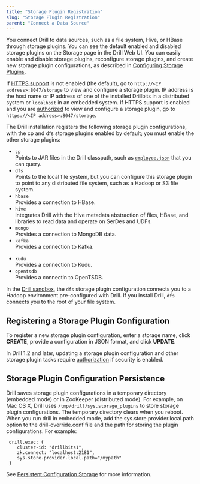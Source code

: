 ```yaml
---
title: "Storage Plugin Registration"
slug: "Storage Plugin Registration"
parent: "Connect a Data Source"
---
```

You connect Drill to data sources, such as a file system, Hive, or HBase through storage plugins. You can see the default enabled and disabled storage plugins on the Storage page in the Drill Web UI. You can easily enable and disable storage plugins, reconfigure storage plugins, and create new storage plugin configurations, as described in [Configuring Storage Plugins](https://drill.apache.org/docs/configuring-storage-plugins/).

 If [HTTPS support]({{site.baseurl}}/docs/configuring-web-console-and-rest-api-security/#https-support) is not enabled (the default), go to `http://<IP address>:8047/storage` to view and configure a storage plugin. IP address is the host name or IP address of one of the installed Drillbits in a distributed system or `localhost` in an embedded system. If HTTPS support is enabled and you are [authorized]({{site.baseurl}}/docs/configuring-web-console-and-rest-api-security/) to view and configure a storage plugin, go to `https://<IP address>:8047/storage`. 

The Drill installation registers the following storage plugin configurations, with the cp and dfs storage plugins enabled by default; you must enable the other storage plugins:

* `cp`  
   Points to JAR files in the Drill classpath, such as [`employee.json`]({{site.baseurl}}/docs/querying-json-files/) that you can query. 
* `dfs`  
  Points to the local file system, but you can configure this storage plugin to
point to any distributed file system, such as a Hadoop or S3 file system. 
* `hbase`  
   Provides a connection to HBase.
* `hive`  
   Integrates Drill with the Hive metadata abstraction of files, HBase, and libraries to read data and operate on SerDes and UDFs.
* `mongo`  
   Provides a connection to MongoDB data.
* `kafka`  
   Provides a connection to Kafka.
- `kudu`  
   Provides a connection to Kudu.
- `opentsdb`  
   Provides a connectin to OpenTSDB.


In the [Drill sandbox]({{site.baseurl}}/docs/about-the-mapr-sandbox/), the `dfs` storage plugin configuration connects you to a Hadoop environment pre-configured with Drill. If you install Drill, `dfs` connects you to the root of your file system.

## Registering a Storage Plugin Configuration

To register a new storage plugin configuration, enter a storage name, click **CREATE**, provide a configuration in JSON format, and click **UPDATE**. 

In Drill 1.2 and later, updating a storage plugin configuration and other storage plugin tasks require [authorization]({{site.baseurl}}/docs/configuring-web-console-and-rest-api-security/) if security is enabled.

## Storage Plugin Configuration Persistence

Drill saves storage plugin configurations in a temporary directory (embedded mode) or in ZooKeeper (distributed mode). For example, on Mac OS X, Drill uses `/tmp/drill/sys.storage_plugins` to store storage plugin configurations. The temporary directory clears when you reboot. When you run drill in embedded mode, add the sys.store.provider.local.path option to the drill-override.conf file and the path for storing the plugin configurations. For example:

     drill.exec: {
     	cluster-id: "drillbits1",
     	zk.connect: "localhost:2181",
     	sys.store.provider.local.path="/mypath"
     }  

See [Persistent Configuration Storage]({{site.baseurl}}/docs/persistent-configuration-storage/) for more information.  

